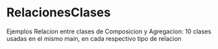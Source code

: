 # RelacionesClases

Ejemplos Relacion entre clases de Composicion y Agregacion: 10 clases usadas en el mismo main, en cada respectivo  tipo de relacion
